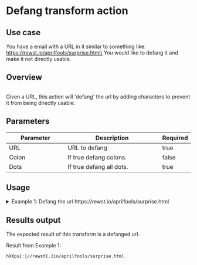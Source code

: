 # Defang transform action

## Use case

You have a email with a URL in it similar to something like:\
https://rewst.io/aprilfools/surprise.html\
You would like to defang it and make it not directly usable.

## Overview

<figure><img src="../../../../.gitbook/assets/Screenshot 2025-04-14 at 12.17.28 PM.png" alt=""><figcaption></figcaption></figure>

Given a URL, this action will 'defang' the url by adding characters to prevent it from being directly usable.

## Parameters

<table><thead><tr><th width="217">Parameter</th><th width="417.3333333333333">Description</th><th data-type="checkbox">Required</th></tr></thead><tbody><tr><td>URL</td><td>URL to defang</td><td>true</td></tr><tr><td>Colon</td><td>If true defang colons.</td><td>false</td></tr><tr><td>Dots</td><td>If true defang all dots.</td><td>true</td></tr></tbody></table>

## Usage

<details>

<summary>Example 1: Defang the url https://rewst.io/aprilfools/surprise.html</summary>

Inputs:

Colon: True

Dots: True

URL: https://rewst.io/aprilfools/surprise.html

</details>

## Results output

The expected result of this transform is a defanged url.

Result from Example 1:

```
hXXps[:]//rewst[.]io/aprilfools/surprise.html
```

